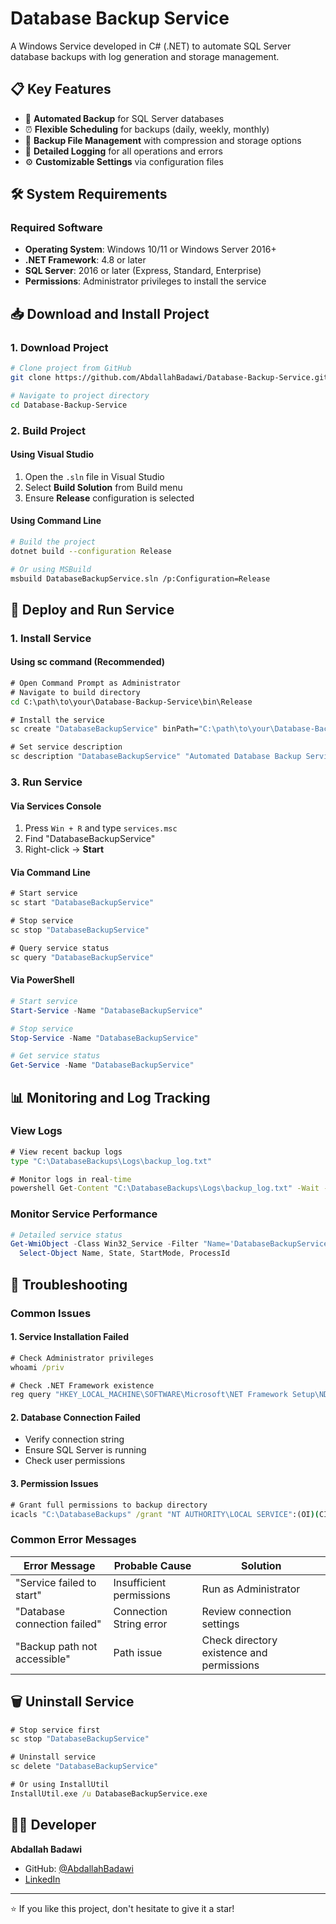 # Database Backup Service

A Windows Service developed in C# (.NET) to automate SQL Server database backups with log generation and storage management.

## 📋 Key Features

- 🔄 **Automated Backup** for SQL Server databases
- ⏰ **Flexible Scheduling** for backups (daily, weekly, monthly)
- 📁 **Backup File Management** with compression and storage options
- 📝 **Detailed Logging** for all operations and errors
- ⚙️ **Customizable Settings** via configuration files

## 🛠️ System Requirements

### Required Software
- **Operating System**: Windows 10/11 or Windows Server 2016+
- **.NET Framework**: 4.8 or later
- **SQL Server**: 2016 or later (Express, Standard, Enterprise)
- **Permissions**: Administrator privileges to install the service

## 📥 Download and Install Project

### 1. Download Project

```bash
# Clone project from GitHub
git clone https://github.com/AbdallahBadawi/Database-Backup-Service.git

# Navigate to project directory
cd Database-Backup-Service
```

### 2. Build Project

#### Using Visual Studio
1. Open the `.sln` file in Visual Studio
2. Select **Build Solution** from Build menu
3. Ensure **Release** configuration is selected

#### Using Command Line
```bash
# Build the project
dotnet build --configuration Release

# Or using MSBuild
msbuild DatabaseBackupService.sln /p:Configuration=Release
```

## 🚀 Deploy and Run Service

### 1. Install Service

#### Using sc command (Recommended)
```cmd
# Open Command Prompt as Administrator
# Navigate to build directory
cd C:\path\to\your\Database-Backup-Service\bin\Release

# Install the service
sc create "DatabaseBackupService" binPath="C:\path\to\your\Database-Backup-Service\bin\Release\DatabaseBackupService.exe" start=auto

# Set service description
sc description "DatabaseBackupService" "Automated Database Backup Service"
```

### 3. Run Service

#### Via Services Console
1. Press `Win + R` and type `services.msc`
2. Find "DatabaseBackupService"
3. Right-click → **Start**

#### Via Command Line
```cmd
# Start service
sc start "DatabaseBackupService"

# Stop service
sc stop "DatabaseBackupService"

# Query service status
sc query "DatabaseBackupService"
```

#### Via PowerShell
```powershell
# Start service
Start-Service -Name "DatabaseBackupService"

# Stop service
Stop-Service -Name "DatabaseBackupService"

# Get service status
Get-Service -Name "DatabaseBackupService"
```

## 📊 Monitoring and Log Tracking

### View Logs
```cmd
# View recent backup logs
type "C:\DatabaseBackups\Logs\backup_log.txt"

# Monitor logs in real-time
powershell Get-Content "C:\DatabaseBackups\Logs\backup_log.txt" -Wait -Tail 10
```

### Monitor Service Performance
```powershell
# Detailed service status
Get-WmiObject -Class Win32_Service -Filter "Name='DatabaseBackupService'" | 
  Select-Object Name, State, StartMode, ProcessId
```

## 🔧 Troubleshooting

### Common Issues

#### 1. Service Installation Failed
```cmd
# Check Administrator privileges
whoami /priv

# Check .NET Framework existence
reg query "HKEY_LOCAL_MACHINE\SOFTWARE\Microsoft\NET Framework Setup\NDP\v4\Full" /v Release
```

#### 2. Database Connection Failed
- Verify connection string
- Ensure SQL Server is running
- Check user permissions

#### 3. Permission Issues
```cmd
# Grant full permissions to backup directory
icacls "C:\DatabaseBackups" /grant "NT AUTHORITY\LOCAL SERVICE":(OI)(CI)F
```

### Common Error Messages

| Error Message | Probable Cause | Solution |
|---------------|----------------|----------|
| "Service failed to start" | Insufficient permissions | Run as Administrator |
| "Database connection failed" | Connection String error | Review connection settings |
| "Backup path not accessible" | Path issue | Check directory existence and permissions |

## 🗑️ Uninstall Service

```cmd
# Stop service first
sc stop "DatabaseBackupService"

# Uninstall service
sc delete "DatabaseBackupService"

# Or using InstallUtil
InstallUtil.exe /u DatabaseBackupService.exe
```

## 👨‍💻 Developer

**Abdallah Badawi**
- GitHub: [@AbdallahBadawi](https://github.com/AbdallahBadawi)
- [LinkedIn](https://www.linkedin.com/in/abdallah-k-badawi/)
---

⭐ If you like this project, don't hesitate to give it a star!
